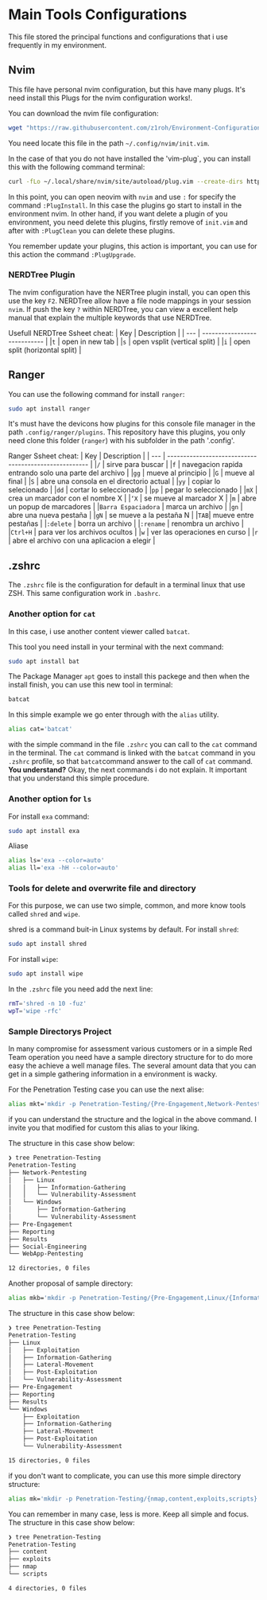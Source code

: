 # Main Tools Configurations
This file stored the principal functions and configurations that i use frequently in my environment.

## Nvim
This file have personal nvim configuration, but this have many plugs. It's need install this Plugs for the nvim configuration works!.

You can download the nvim file configuration:

 ```sh
 wget "https://raw.githubusercontent.com/z1roh/Environment-Configurations/main/nvim/init.vim"
 ```
 
You need locate this file in the path `~/.config/nvim/init.vim`.

In the case of that you do not have installed the 'vim-plug`, you can install this with the following command terminal:

 ```sh
 curl -fLo ~/.local/share/nvim/site/autoload/plug.vim --create-dirs https://raw.githubusercontent.com/junegunn/vim-plug/master/plug.vim
 ```

In this point, you can open neovim with `nvim` and use `:` for specify the command `:PlugInstall`. In this case the plugins go start to install in the environment nvim. In other hand, if you want delete a plugin of you environment, you need delete this plugins, firstly remove of `init.vim` and after with `:PlugClean` you can delete these plugins.

You remember update your plugins, this action is important, you can use for this action the command `:PlugUpgrade`.

### NERDTree Plugin
The nvim configuration have the NERTree plugin install, you can open this use the key `F2`. NERDTree allow have a file node mappings in your session `nvim`. If push the key `?` within NERDTree, you can view a excellent help manual that explain the multiple keywords that use NERDTree.

Usefull NERDTree Ssheet cheat:
| Key | Description                  |
| --- | ---------------------------- |
|`t` | open in new tab               |
|`s` | open vsplit (vertical split)  |
|`i` | open split (horizontal split) |

## Ranger
You can use the following command for install `ranger`:
```sh
sudo apt install ranger
```

It's must have the devicons how plugins for this console file manager in the path `.config/ranger/plugins`. This repository have this plugins, you only need clone this folder (`ranger`) with his subfolder in the path '.config'.

Ranger Ssheet cheat:
| Key | Description                                           |
| --- | ----------------------------------------------------- |
|`/`  | sirve para buscar                                     |
|`f`  | navegacion rapida entrando solo una parte del archivo |
|`gg` | mueve al principio                                    |
|`G`  | mueve al final                                        |
|`S`  | abre una consola en el directorio actual              |
|`yy` | copiar lo selecionado                                 |
|`dd` | cortar lo seleccionado                                |
|`pp` | pegar lo seleccionado                                 |
|`mX` | crea un marcador con el nombre X                      |
|`‘X` | se mueve al marcador X                                |
|`m`  | abre un popup de marcadores                           |
|`Barra Espaciadora` | marca un archivo                       |
|`gn` | abre una nueva pestaña                                |
|`gN` | se mueve a la pestaña N                               |
|`TAB`| mueve entre pestañas                                  |
|`:delete` | borra un archivo                                 |
|`:rename` | renombra un archivo                              |
|`Ctrl+H`  | para ver los archivos ocultos                    |
|`w`  | ver las operaciones en curso                          |
|`r`  | abre el archivo con una aplicacion a elegir           |

## .zshrc
The `.zshrc` file is the configuration for default in a terminal linux that use ZSH. This same configuration work in `.bashrc`.

### Another option for `cat`
In this case, i use another content viewer called `batcat`.

This tool you need install in your terminal with the next command:

```sh
sudo apt install bat
```
The Package Manager `apt` goes to install this packege and then when the install finish, you can use this new tool in terminal:

```sh
batcat
```
In this simple example we go enter through with the `alias` utility.

```sh
alias cat='batcat'
```

with the simple command in the file `.zshrc` you can call to the `cat` command in the terminal. The `cat` command is linked with the `batcat` command in you `.zshrc` profile, so that `batcat`command answer to the call of `cat` command. **You understand?** Okay, the next commands i do not explain. It important that you understand this simple procedure.

### Another option for `ls`
For install `exa` command:

```sh
sudo apt install exa
```

Aliase
```sh
alias ls='exa --color=auto'
alias ll='exa -hH --color=auto'
```

### Tools for delete and overwrite file and directory
For this purpose, we can use two simple, common, and more know tools called `shred` and `wipe`.

shred is a command buit-in Linux systems by default. For install `shred`:

```sh
sudo apt install shred
```

For install `wipe`:

```sh
sudo apt install wipe
```

In the `.zshrc` file you need add the next line:

```sh
rmT='shred -n 10 -fuz'
wpT='wipe -rfc'
```
### Sample Directorys Project
In many compromise for assessment various customers or in a simple Red Team operation you need have a sample directory structure for to do more easy the achieve a well manage files. The several amount data that you can get in a simple gathering information in a environment is wacky.

For the Penetration Testing case you can use the next alise:

```sh
alias mkt='mkdir -p Penetration-Testing/{Pre-Engagement,Network-Pentesting/{Linux/{Information-Gathering,Vulnerability-Assessment},Windows/{Information-Gathering,Vulnerability-Assessment}},WebApp-Pentesting,Social-Engineering,Reporting,Results}'
```

if you can understand the structure and the logical in the above command. I invite you that modified for custom this alias to your liking.

The structure in this case show below:

```sh
❯ tree Penetration-Testing
Penetration-Testing
├── Network-Pentesting
│   ├── Linux
│   │   ├── Information-Gathering
│   │   └── Vulnerability-Assessment
│   └── Windows
│       ├── Information-Gathering
│       └── Vulnerability-Assessment
├── Pre-Engagement
├── Reporting
├── Results
├── Social-Engineering
└── WebApp-Pentesting

12 directories, 0 files
```
Another proposal of sample directory:

```sh
alias mkb='mkdir -p Penetration-Testing/{Pre-Engagement,Linux/{Information-Gathering,Vulnerability-Assessment,Exploitation,Post-Exploitation,Lateral-Movement},Windows/{Information-Gathering,Vulnerability-Assessment,Exploitation,Post-Exploitation,Lateral-Movement},Reporting,Results}'
```

The structure in this case show below:

```sh
❯ tree Penetration-Testing
Penetration-Testing
├── Linux
│   ├── Exploitation
│   ├── Information-Gathering
│   ├── Lateral-Movement
│   ├── Post-Exploitation
│   └── Vulnerability-Assessment
├── Pre-Engagement
├── Reporting
├── Results
└── Windows
    ├── Exploitation
    ├── Information-Gathering
    ├── Lateral-Movement
    ├── Post-Exploitation
    └── Vulnerability-Assessment

15 directories, 0 files
```

if you don't want to complicate, you can use this more simple directory structure:

```sh
alias mk='mkdir -p Penetration-Testing/{nmap,content,exploits,scripts}'
```

You can remember in many case, less is more. Keep all simple and focus. The structure in this case show below:

```sh
❯ tree Penetration-Testing
Penetration-Testing
├── content
├── exploits
├── nmap
└── scripts

4 directories, 0 files
```
